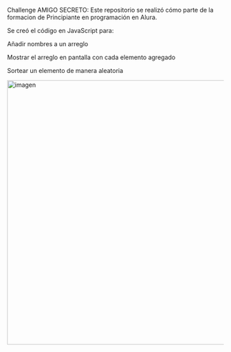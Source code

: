 Challenge AMIGO SECRETO:
Este repositorio se realizó cómo parte de la formacion de Principiante en programación en Alura.

Se creó el código en JavaScript para:

Añadir nombres a un arreglo 

Mostrar el arreglo en pantalla con cada elemento agregado 

Sortear un elemento de manera aleatoria

<img width="1253" height="614" alt="imagen" src="https://github.com/user-attachments/assets/8471c537-349f-44f2-971f-194caad3eac2" />

